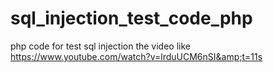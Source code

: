 # sql_injection_test_code_php
php code for test sql injection the video like https://www.youtube.com/watch?v=lrduUCM6nSI&amp;t=11s
